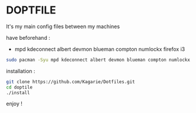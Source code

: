 # DOPTFILE 

It's my main config files between my machines

have beforehand :
   - mpd kdeconnect albert devmon blueman compton numlockx firefox i3

```bash
sudo pacman -Syu mpd kdeconnect albert devmon blueman compton numlockx firefox i3
```

installation : 

```bash
git clone https://github.com/Kagarie/Dotfiles.git
cd doptile
./install
```

enjoy !

